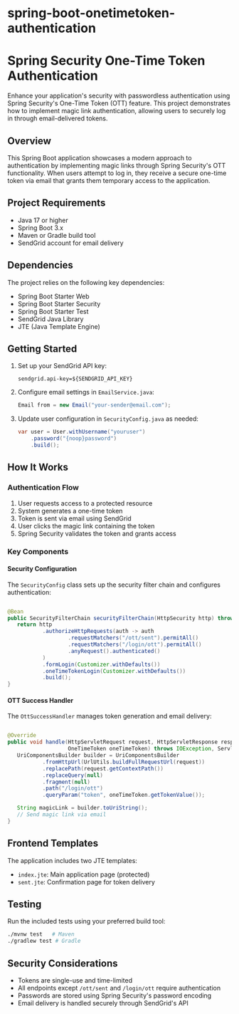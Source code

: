 # spring-boot-onetimetoken-authentication

# Spring Security One-Time Token Authentication

Enhance your application's security with passwordless authentication using Spring Security's One-Time Token (OTT)
feature. This project demonstrates how to implement magic link authentication, allowing users to securely log in through
email-delivered tokens.

## Overview

This Spring Boot application showcases a modern approach to authentication by implementing magic links through Spring
Security's OTT functionality. When users attempt to log in, they receive a secure one-time token via email that grants
them temporary access to the application.

## Project Requirements

- Java 17 or higher
- Spring Boot 3.x
- Maven or Gradle build tool
- SendGrid account for email delivery

## Dependencies

The project relies on the following key dependencies:

- Spring Boot Starter Web
- Spring Boot Starter Security
- Spring Boot Starter Test
- SendGrid Java Library
- JTE (Java Template Engine)

## Getting Started

1. Set up your SendGrid API key:
   ```properties
   sendgrid.api-key=${SENDGRID_API_KEY}
   ```

2. Configure email settings in `EmailService.java`:
   ```java
   Email from = new Email("your-sender@email.com");
   ```

3. Update user configuration in `SecurityConfig.java` as needed:
   ```java
   var user = User.withUsername("youruser")
       .password("{noop}password")
       .build();
   ```

## How It Works

### Authentication Flow

1. User requests access to a protected resource
2. System generates a one-time token
3. Token is sent via email using SendGrid
4. User clicks the magic link containing the token
5. Spring Security validates the token and grants access

### Key Components

#### Security Configuration

The `SecurityConfig` class sets up the security filter chain and configures authentication:

```java

@Bean
public SecurityFilterChain securityFilterChain(HttpSecurity http) throws Exception {
   return http
           .authorizeHttpRequests(auth -> auth
                   .requestMatchers("/ott/sent").permitAll()
                   .requestMatchers("/login/ott").permitAll()
                   .anyRequest().authenticated()
           )
           .formLogin(Customizer.withDefaults())
           .oneTimeTokenLogin(Customizer.withDefaults())
           .build();
}
```

#### OTT Success Handler

The `OttSuccessHandler` manages token generation and email delivery:

```java

@Override
public void handle(HttpServletRequest request, HttpServletResponse response,
                   OneTimeToken oneTimeToken) throws IOException, ServletException {
   UriComponentsBuilder builder = UriComponentsBuilder
           .fromHttpUrl(UrlUtils.buildFullRequestUrl(request))
           .replacePath(request.getContextPath())
           .replaceQuery(null)
           .fragment(null)
           .path("/login/ott")
           .queryParam("token", oneTimeToken.getTokenValue());

   String magicLink = builder.toUriString();
   // Send magic link via email
}
```

## Frontend Templates

The application includes two JTE templates:

- `index.jte`: Main application page (protected)
- `sent.jte`: Confirmation page for token delivery

## Testing

Run the included tests using your preferred build tool:

```bash
./mvnw test   # Maven
./gradlew test # Gradle
```

## Security Considerations

- Tokens are single-use and time-limited
- All endpoints except `/ott/sent` and `/login/ott` require authentication
- Passwords are stored using Spring Security's password encoding
- Email delivery is handled securely through SendGrid's API
